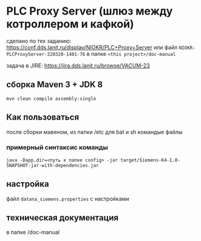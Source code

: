 # PLC Proxy Server (шлюз между котроллером и кафкой)
сделано по тех заданию: https://conf.dds.lanit.ru/display/NIOKR/PLC+Proxy+Server
или файл `NIOKR-PLCProxyServer-220320-1401-76` в папке `<this project>/doc-manual`

задача в JIRE: https://jira.dds.lanit.ru/browse/VACUM-23

## cборка Maven 3 + JDK 8
`mvn clean compile assembly:single`

## Как пользоваться
после сборки мавеном, из папки <this project>/etc для bat и sh командые файлы

### примерный синтаксис команды
`java -Dapp.dir=<путь к папке config> -jar target/Siemens-K4-1.0-SNAPSHOT-jar-with-dependencies.jar`

## настройка
файл `datana_siemens.properties` c настройками

## техническая документация 
в папке <this project>/doc-manual